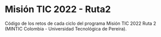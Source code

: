 # Misión TIC 2022 - Ruta2
Código de los retos de cada ciclo del programa Misión TIC 2022 Ruta 2 (MINTIC Colombia - Universidad Tecnológica de Pereira).
